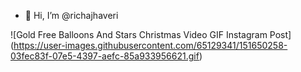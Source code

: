 - 👋 Hi, I’m @richajhaveri


<!---
richajhaveri/richajhaveri is a ✨ special ✨ repository because its `README.md` (this file) appears on your GitHub profile.
You can click the Preview link to take a look at your changes.
--->
![Gold Free Balloons And Stars Christmas Video GIF Instagram Post]
(https://user-images.githubusercontent.com/65129341/151650258-03fec83f-07e5-4397-aefc-85a933956621.gif)
